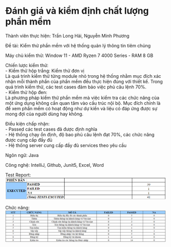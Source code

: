 # Đánh giá và kiểm định chất lượng phần mềm
Thành viên thực hiện: Trần Long Hải, Nguyễn Minh Phương

Đề tài: Kiểm thử phần mềm với hệ thống quản lý thông tin tiêm chủng

Máy chủ kiểm thử: Window 11 - AMD Ryzen 7 4000 Series - RAM 8 GB

Chiến lược kiểm thử:  
    - Kiểm thử hộp trắng: Kiểm thử đơn vị  
        Là quá trình kiểm thử từng module nhỏ trong hệ thống nhằm mục đích xác nhận mỗi thành phần của phần mềm đều thực hiện đúng với thiết kế. Trong quá trình kiểm thử, các test cases đảm bảo việc phủ câu lệnh 70%.  
    - Kiểm thử hộp đen:  
        Là phương pháp kiểm thử phần mềm mà việc kiểm tra các chức năng của một ứng dụng không cần quan tâm vào cấu trúc nội bộ. Mục đích chính là để xem phần mềm có hoạt động như dự kiến và liệu có đáp ứng được sự mong đợi của người dùng hay không.

Điều kiện chấp nhận:  
    - Passed các test cases đã được định nghĩa  
    - Hệ thống chạy ổn định, độ bao phủ câu lệnh đạt 70%, các chức năng được cung cấp đầy đủ  
    - Hệ thống server cung cấp đầy đủ services theo yêu cầu

Ngôn ngữ: Java

Công nghệ: IntelliJ, Github, Junit5, Excel, Word

Test Report:
![alt text](image.png)

Chức năng:
![alt text](image-1.png)



